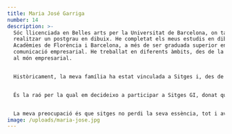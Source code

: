 ```yaml
---
title: Maria José Garriga
number: 14
description: >-
  Sóc llicenciada en Belles arts per la Universitat de Barcelona, on també vaig
  realitzar un postgrau en dibuix. He completat els meus estudis en dibuix en
  Acadèmies de Florència i Barcelona, a més de ser graduada superior en
  comunicació empresarial. He treballat en diferents àmbits, des de la docència
  al món empresarial.


  Històricament, la meva família ha estat vinculada a Sitges i, des de petita, he viscut els canvis socials, culturals i estructurals que l’han afectat.


  És la raó per la qual em decideixo a participar a Sitges GI, donat que és una organització local sense més ideologia política que la inquietud per millorar i participar en la gestió de l’Ajuntament.


  La meva preocupació és que sitges no perdi la seva essència, tot i avançar, i és per això que m’animo a aportar la meva empenta.
image: /uploads/maria-jose.jpg
---
```

